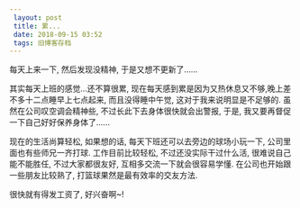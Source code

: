 ```yaml
---
 layout: post
 title: 累...
 date: 2018-09-15 03:52
 tags: 旧博客存档
---
```

每天上来一下, 然后发现没精神, 于是又想不更新了......



其实每天上班的感觉...还不算很累, 现在每天感到累是因为又热休息又不够,晚上差不多十二点睡早上七点起来, 而且没得睡中午觉, 这对于我来说明显是不足够的.
虽然在公司叹空调会精神些, 不过长此下去身体很快就会出警报, 于是, 我又要再督促一下自己好好保养身体了......



现在的生活尚算轻松, 如果想的话, 每天下班还可以去旁边的球场小玩一下, 公司里面也有些师兄一齐打球. 工作目前比较轻松, 不过还没实际干过什么活,
很难说自己能不能胜任, 不过大家都很友好, 互相多交流一下就会很容易学懂. 在公司也开始跟一些朋友比较熟了, 打篮球果然是最有效率的交友方法.



很快就有得发工资了, 好兴奋啊~!



